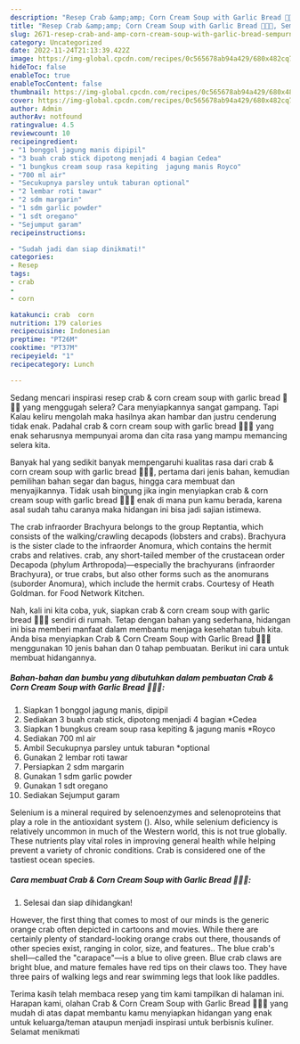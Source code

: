 ```yaml
---
description: "Resep Crab &amp;amp; Corn Cream Soup with Garlic Bread 🦀🌽🧄, Sempurna"
title: "Resep Crab &amp;amp; Corn Cream Soup with Garlic Bread 🦀🌽🧄, Sempurna"
slug: 2671-resep-crab-and-amp-corn-cream-soup-with-garlic-bread-sempurna
category: Uncategorized
date: 2022-11-24T21:13:39.422Z
image: https://img-global.cpcdn.com/recipes/0c565678ab94a429/680x482cq70/crab-corn-cream-soup-with-garlic-bread-foto-resep-utama.jpg
hideToc: false
enableToc: true
enableTocContent: false
thumbnail: https://img-global.cpcdn.com/recipes/0c565678ab94a429/680x482cq70/crab-corn-cream-soup-with-garlic-bread-foto-resep-utama.jpg
cover: https://img-global.cpcdn.com/recipes/0c565678ab94a429/680x482cq70/crab-corn-cream-soup-with-garlic-bread-foto-resep-utama.jpg
author: Admin
authorAv: notfound
ratingvalue: 4.5
reviewcount: 10
recipeingredient:
- "1 bonggol jagung manis dipipil"
- "3 buah crab stick dipotong menjadi 4 bagian Cedea"
- "1 bungkus cream soup rasa kepiting  jagung manis Royco"
- "700 ml air"
- "Secukupnya parsley untuk taburan optional"
- "2 lembar roti tawar"
- "2 sdm margarin"
- "1 sdm garlic powder"
- "1 sdt oregano"
- "Sejumput garam"
recipeinstructions:

- "Sudah jadi dan siap dinikmati!"
categories:
- Resep
tags:
- crab
- 
- corn

katakunci: crab  corn 
nutrition: 179 calories
recipecuisine: Indonesian
preptime: "PT26M"
cooktime: "PT37M"
recipeyield: "1"
recipecategory: Lunch

---
```



Sedang mencari inspirasi resep crab &amp; corn cream soup with garlic bread 🦀🌽🧄 yang menggugah selera? Cara menyiapkannya sangat gampang. Tapi Kalau keliru mengolah maka hasilnya akan hambar dan justru cenderung tidak enak. Padahal crab &amp; corn cream soup with garlic bread 🦀🌽🧄 yang enak seharusnya mempunyai aroma dan cita rasa yang mampu memancing selera kita.


Banyak hal yang sedikit banyak mempengaruhi kualitas rasa dari crab &amp; corn cream soup with garlic bread 🦀🌽🧄, pertama dari jenis bahan, kemudian pemilihan bahan segar dan bagus, hingga cara membuat dan menyajikannya. Tidak usah bingung jika ingin menyiapkan crab &amp; corn cream soup with garlic bread 🦀🌽🧄 enak di mana pun kamu berada, karena asal sudah tahu caranya maka hidangan ini bisa jadi sajian istimewa.

The crab infraorder Brachyura belongs to the group Reptantia, which consists of the walking/crawling decapods (lobsters and crabs). Brachyura is the sister clade to the infraorder Anomura, which contains the hermit crabs and relatives. crab, any short-tailed member of the crustacean order Decapoda (phylum Arthropoda)—especially the brachyurans (infraorder Brachyura), or true crabs, but also other forms such as the anomurans (suborder Anomura), which include the hermit crabs. Courtesy of Heath Goldman. for Food Network Kitchen.


Nah, kali ini kita coba, yuk, siapkan crab &amp; corn cream soup with garlic bread 🦀🌽🧄 sendiri di rumah. Tetap dengan bahan yang sederhana, hidangan ini bisa memberi manfaat dalam membantu menjaga kesehatan tubuh kita. Anda bisa menyiapkan Crab &amp; Corn Cream Soup with Garlic Bread 🦀🌽🧄 menggunakan 10 jenis bahan dan 0 tahap pembuatan. Berikut ini cara untuk membuat hidangannya.

<!--inarticleads1-->

##### Bahan-bahan dan bumbu yang dibutuhkan dalam pembuatan Crab &amp; Corn Cream Soup with Garlic Bread 🦀🌽🧄:

1. Siapkan 1 bonggol jagung manis, dipipil
1. Sediakan 3 buah crab stick, dipotong menjadi 4 bagian *Cedea
1. Siapkan 1 bungkus cream soup rasa kepiting &amp; jagung manis *Royco
1. Sediakan 700 ml air
1. Ambil Secukupnya parsley untuk taburan *optional
1. Gunakan 2 lembar roti tawar
1. Persiapkan 2 sdm margarin
1. Gunakan 1 sdm garlic powder
1. Gunakan 1 sdt oregano
1. Sediakan Sejumput garam


Selenium is a mineral required by selenoenzymes and selenoproteins that play a role in the antioxidant system (). Also, while selenium deficiency is relatively uncommon in much of the Western world, this is not true globally. These nutrients play vital roles in improving general health while helping prevent a variety of chronic conditions. Crab is considered one of the tastiest ocean species. 

<!--inarticleads2-->

##### Cara membuat Crab &amp; Corn Cream Soup with Garlic Bread 🦀🌽🧄:


1. Selesai dan siap dihidangkan!

However, the first thing that comes to most of our minds is the generic orange crab often depicted in cartoons and movies. While there are certainly plenty of standard-looking orange crabs out there, thousands of other species exist, ranging in color, size, and features.. The blue crab&#39;s shell—called the &#34;carapace&#34;—is a blue to olive green. Blue crab claws are bright blue, and mature females have red tips on their claws too. They have three pairs of walking legs and rear swimming legs that look like paddles. 

Terima kasih telah membaca resep yang tim kami tampilkan di halaman ini. Harapan kami, olahan Crab &amp; Corn Cream Soup with Garlic Bread 🦀🌽🧄 yang mudah di atas dapat membantu kamu menyiapkan hidangan yang enak untuk keluarga/teman ataupun menjadi inspirasi untuk berbisnis kuliner. Selamat menikmati
